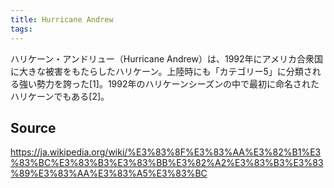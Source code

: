 ```yaml
---
title: Hurricane Andrew
tags: 
---
```


ハリケーン・アンドリュー（Hurricane Andrew）は、1992年にアメリカ合衆国に大きな被害をもたらしたハリケーン。上陸時にも「カテゴリー5」に分類される強い勢力を誇った[1]。1992年のハリケーンシーズンの中で最初に命名されたハリケーンでもある[2]。

## Source
https://ja.wikipedia.org/wiki/%E3%83%8F%E3%83%AA%E3%82%B1%E3%83%BC%E3%83%B3%E3%83%BB%E3%82%A2%E3%83%B3%E3%83%89%E3%83%AA%E3%83%A5%E3%83%BC